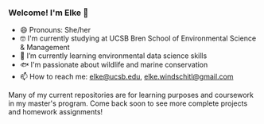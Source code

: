 ### Welcome! I'm Elke 👋

- 😄 Pronouns: She/her
- 🤓 I'm currently studying at UCSB Bren School of Environmental Science & Management
- 🌱 I’m currently learning environmental data science skills
- 🐟 I'm passionate about wildlife and marine conservation
- 📫 How to reach me: elke@ucsb.edu, elke.windschitl@gmail.com


Many of my current repositories are for learning purposes and coursework in my master's program. Come back soon to see more complete projects and homework assignments!
<!--
**elkewind/elkewind** is a ✨ _special_ ✨ repository because its `README.md` (this file) appears on your GitHub profile.

Here are some ideas to get you started:

- 🔭 I’m currently working on ...
- 🌱 I’m currently learning ...
- 👯 I’m looking to collaborate on ...
- 🤔 I’m looking for help with ...
- 💬 Ask me about ...
- 📫 How to reach me: ...
- 😄 Pronouns: ...
- ⚡ Fun fact: ...
-->
